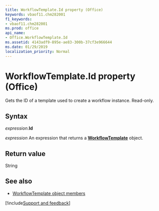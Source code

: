 ```yaml
---
title: WorkflowTemplate.Id property (Office)
keywords: vbaof11.chm282001
f1_keywords:
- vbaof11.chm282001
ms.prod: office
api_name:
- Office.WorkflowTemplate.Id
ms.assetid: 4143adf9-895e-ae83-300b-37cf3e966644
ms.date: 01/29/2019
localization_priority: Normal
---
```



# WorkflowTemplate.Id property (Office)

Gets the ID of a template used to create a workflow instance. Read-only.


## Syntax

_expression_.**Id**

_expression_ An expression that returns a **[WorkflowTemplate](Office.WorkflowTemplate.md)** object.


## Return value

String


## See also

- [WorkflowTemplate object members](overview/Library-Reference/workflowtemplate-members-office.md)



[!include[Support and feedback](~/includes/feedback-boilerplate.md)]